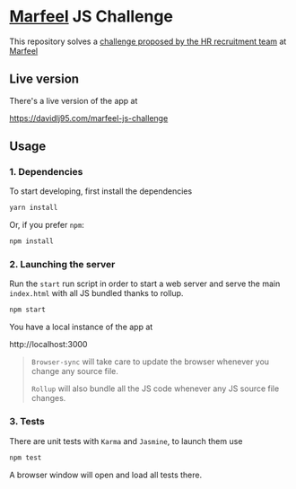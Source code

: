 # [Marfeel][marfeel] JS Challenge
This repository solves a [challenge proposed by the HR recruitment team](challenge.pdf) at [Marfeel][marfeel]

## Live version
There's a live version of the app at

https://davidlj95.com/marfeel-js-challenge

## Usage

### 1. Dependencies
To start developing, first install the dependencies

```sh
yarn install
```

Or, if you prefer `npm`:

```sh
npm install
```

### 2. Launching the server
Run the `start` run script in order to start a web server and serve the main `index.html` with all JS bundled thanks to rollup.

```sh
npm start
```

You have a local instance of the app at

http://localhost:3000

> `Browser-sync` will take care to update the browser whenever you change any source file. 
>
> `Rollup` will also bundle all the JS code whenever any JS source file changes.
>


### 3. Tests
There are unit tests with `Karma` and `Jasmine`, to launch them use

```sh 
npm test
```

A browser window will open and load all tests there.

[marfeel]: https://www.marfeel.com/
